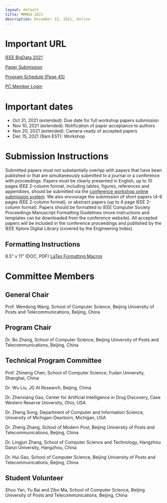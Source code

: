 ```yaml
---
layout: default
title: MMMDA 2021
description: December 15, 2021, Online
---
```


# Important URL

[IEEE BigData 2021](http://bigdataieee.org/BigData2021/)

[Paper Submission](https://wi-lab.com/cyberchair/2021/bigdata21/scripts/submit.php?subarea=S34&undisplay_detail=1&wh=/cyberchair/2021/bigdata21/scripts/ws_submit.php)

[Program Schedule (Page 45)](http://bigdataieee.org/BigData2021/Main_program_tentative.pdf)

[PC Member Login](https://wi-lab.com/cyberchair/2021/bigdata21/pcmb/pc_index.php?subarea=S34)

# Important dates

- Oct 31, 2021 (extended): Due date for full workshop papers submission
- Nov 10, 2021 (extended): Notification of paper acceptance to authors
- Nov 20, 2021 (extended): Camera-ready of accepted papers
- Dec 15, 2021 (9am EST): Workshop

# Submission Instructions

Submitted papers must not substantially overlap with papers that have been published or that are simultaneously submitted to a journal or a conference with proceedings. Papers must be clearly presented in English, up to 10 pages IEEE 2-column format, including tables, figures, references and appendixes, should be submitted via the [conference workshop online submission system](https://wi-lab.com/cyberchair/2021/bigdata21/scripts/submit.php?subarea=S34&undisplay_detail=1&wh=/cyberchair/2021/bigdata21/scripts/ws_submit.php). We also encourage the submission of short papers (4-6 pages IEEE 2-column format), or abstract papers (up to 4 page IEEE 2-column format). Papers should be formatted to IEEE Computer Society Proceedings Manuscript Formatting Guidelines (more instructions and templates can be downloaded from the conference website). All accepted papers will be included in the conference proceedings and published by the IEEE Xplore Digital Library (covered by the Engineering Index).

## Formatting Instructions

8.5" x 11" (DOC, PDF)
[LaTex Formatting Macros](http://bigdataieee.org/BigData2021/files/Conference-LaTeX-template_7-9-18.zip)


# Committee Members

## General Chair

Prof. Wendong Wang, School of Computer Science, Beijing University of Posts and Telecommunications, Beijing, China

## Program Chair

Dr. Bo Zhang, School of Computer Science, Beijing University of Posts and Telecommunications, Beijing, China

## Technical Program Committee

Prof. Zhineng Chen, School of Computer Science, Fudan University, Shanghai, China

Dr. Wu Liu, JD AI Research, Beijing, China

Dr. Zhenxiang Gao, Center for Artificial Intelligence in Drug Discovery, Case Western Reserve University, Ohio, USA

Dr. Zheng Song, Department of Computer and Information Science, University of Michigan-Dearborn, Michigan, USA

Dr. Zheng Zhang, School of Modern Post, Beijing University of Posts and Telecommunications, Beijing, China

Dr. Lingjun Zhang, School of Computer Science and Technology, Hangzhou Danzi University, Hangzhou, China

Dr. Hui Gao, School of Computer Science, Beijing University of Posts and Telecommunications, Beijing, China

## Student Volunteer

Shuo Yan, Yu Bai and Zibo Ma, School of Computer Science, Beijing University of Posts and Telecommunications, Beijing, China
